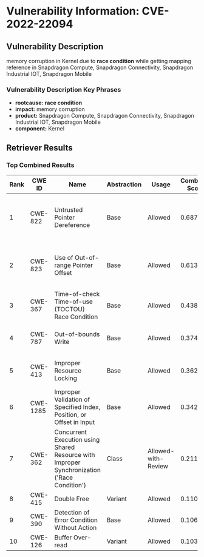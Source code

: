 # Vulnerability Information: CVE-2022-22094

## Vulnerability Description
memory corruption in Kernel due to **race condition** while getting mapping reference in Snapdragon Compute, Snapdragon Connectivity, Snapdragon Industrial IOT, Snapdragon Mobile

### Vulnerability Description Key Phrases
- **rootcause:** **race condition**
- **impact:** memory corruption
- **product:** Snapdragon Compute, Snapdragon Connectivity, Snapdragon Industrial IOT, Snapdragon Mobile
- **component:** Kernel

## Retriever Results

### Top Combined Results

| Rank | CWE ID | Name | Abstraction | Usage | Combined Score | Retrievers | Individual Scores |
|------|--------|------|-------------|-------|---------------|------------|-------------------|
| 1 | CWE-822 | Untrusted Pointer Dereference | Base | Allowed | 0.6876 | dense, sparse, graph | dense: 0.510, sparse: 0.192, graph: 0.903 |
| 2 | CWE-823 | Use of Out-of-range Pointer Offset | Base | Allowed | 0.6137 | dense, sparse, graph | dense: 0.503, sparse: 0.195, graph: 0.701 |
| 3 | CWE-367 | Time-of-check Time-of-use (TOCTOU) Race Condition | Base | Allowed | 0.4383 | sparse, graph | sparse: 0.246, graph: 0.832 |
| 4 | CWE-787 | Out-of-bounds Write | Base | Allowed | 0.3747 | sparse, graph | sparse: 0.162, graph: 0.789 |
| 5 | CWE-413 | Improper Resource Locking | Base | Allowed | 0.3629 | dense, sparse | dense: 0.517, sparse: 0.182 |
| 6 | CWE-1285 | Improper Validation of Specified Index, Position, or Offset in Input | Base | Allowed | 0.3429 | dense, sparse | dense: 0.511, sparse: 0.153 |
| 7 | CWE-362 | Concurrent Execution using Shared Resource with Improper Synchronization ('Race Condition') | Class | Allowed-with-Review | 0.2110 | dense, sparse | dense: 0.500, sparse: 0.191 |
| 8 | CWE-415 | Double Free | Variant | Allowed | 0.1108 | sparse | sparse: 0.210 |
| 9 | CWE-390 | Detection of Error Condition Without Action | Base | Allowed | 0.1067 | sparse | sparse: 0.187 |
| 10 | CWE-126 | Buffer Over-read | Variant | Allowed | 0.1032 | sparse | sparse: 0.195 |

